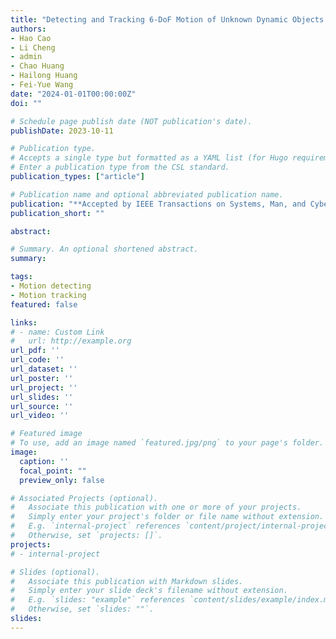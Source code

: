 ```yaml
---
title: "Detecting and Tracking 6-DoF Motion of Unknown Dynamic Objects in Industrial Environments Using Stereo Visual Sensing"
authors:
- Hao Cao
- Li Cheng
- admin
- Chao Huang
- Hailong Huang
- Fei-Yue Wang
date: "2024-01-01T00:00:00Z"
doi: ""

# Schedule page publish date (NOT publication's date).
publishDate: 2023-10-11

# Publication type.
# Accepts a single type but formatted as a YAML list (for Hugo requirements).
# Enter a publication type from the CSL standard.
publication_types: ["article"]

# Publication name and optional abbreviated publication name.
publication: "**Accepted by IEEE Transactions on Systems, Man, and Cybernetics: Systems**"
publication_short: ""

abstract: 

# Summary. An optional shortened abstract.
summary: 

tags:
- Motion detecting
- Motion tracking
featured: false

links:
# - name: Custom Link
#   url: http://example.org
url_pdf: ''
url_code: ''
url_dataset: ''
url_poster: ''
url_project: ''
url_slides: ''
url_source: ''
url_video: ''

# Featured image
# To use, add an image named `featured.jpg/png` to your page's folder. 
image:
  caption: ''
  focal_point: ""
  preview_only: false

# Associated Projects (optional).
#   Associate this publication with one or more of your projects.
#   Simply enter your project's folder or file name without extension.
#   E.g. `internal-project` references `content/project/internal-project/index.md`.
#   Otherwise, set `projects: []`.
projects:
# - internal-project

# Slides (optional).
#   Associate this publication with Markdown slides.
#   Simply enter your slide deck's filename without extension.
#   E.g. `slides: "example"` references `content/slides/example/index.md`.
#   Otherwise, set `slides: ""`.
slides: 
---
```


<!-- {{% callout note %}}
Create your slides in Markdown - click the *Slides* button to check out the example.
{{% /callout %}}

Add the publication's **full text** or **supplementary notes** here. You can use rich formatting such as including [code, math, and images](https://docs.hugoblox.com/content/writing-markdown-latex/). -->
